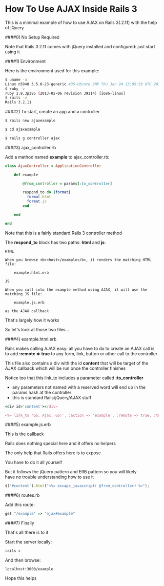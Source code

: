 How To Use AJAX Inside Rails 3
==============

This is a minimal example of how to use AJAX on Rails 3(.2.11) with the help of jQuery

####0) No Setup Required

Note that Rails 3.2.11 comes with jQuery installed and configured: just start using it

####1) Environment

Here is the environment used for this example:

```bash
$ uname -a
Linux n5040 3.5.0-23-generic #35-Ubuntu SMP Thu Jan 24 13:05:29 UTC 2013 i686 i686 i686 GNU/Linux
$ ruby -v
ruby 1.9.3p385 (2013-02-06 revision 39114) [i686-linux]
$ rails -v
Rails 3.2.11
```

####2) To start, create an app and a controller

```bash
$ rails new ajaxexample

$ cd ajaxexample

$ rails g controller ajax
```

####3) ajax_controller.rb

Add a method named <b>example</b> to ajax_controller.rb:

```ruby
class AjaxController < ApplicationController

	def example

	    @from_controller = params[:to_controller]

	    respond_to do |format|
	      format.html
	      format.js
	    end

	end

end
```

Note that this is a fairly standard Rails 3 controller method

The <b>respond_to</b> block has two paths: <b>html</b> and <b>js</b>:

	HTML 
	
	When you browse <b><host>/example</b>, it renders the matching HTML file:
	
		example.html.erb
		
<noop>
	
	JS 
	
	When you call into the example method using AJAX, it will use the matching JS file:
	
		example.js.erb 
	
	as the AJAX callback

That's largely how it works

So let's look at those two files...

####4) example.html.erb

Rails makes calling AJAX easy: all you have to do to create an AJAX call is to add
<b>:remote => true</b> to any form, link, button or other call to the controller

This file also contains a div with the id <b>content</b> that will be target of the AJAX callback 
which will be run once the controller finishes

Notice too that this link_to includes a parameter called <b>:to_controller</b>
- any parameters not named with a reserved word will end up in the params hash at the controller<br>
- this is standard Rails/jQuery/AJAX stuff<br>

```ruby
<div id='content'></div>

<%= link_to 'Go, Ajax, Go!', :action => 'example', :remote => true, :to_controller => 'Bazinga!' %> 
```

####5) example.js.erb

This is the callback

Rails does nothing special here and it offers no helpers

The only help that Rails offers here is to expose 

You have to do it all yourself

But it follows the jQuery pattern and ERB pattern so you will likely<br>
have no trouble understanding how to use it

```ruby
$('#content').html("<%= escape_javascript( @from_controller) %>");
```

####6) routes.rb

Add this route:

```ruby
get "/example" => "ajax#example"
```

####7) Finally

That's all there is to it

Start the server locally:

```bash
rails s
```

And then browse:

    localhost:3000/example

Hope this helps
